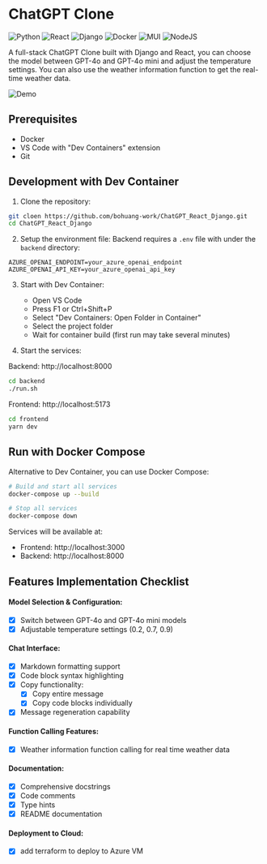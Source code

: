 # ChatGPT Clone

![Python](https://img.shields.io/badge/python-3670A0?style=for-the-badge&logo=python&logoColor=ffdd54)
![React](https://img.shields.io/badge/react-%2320232a.svg?style=for-the-badge&logo=react&logoColor=%2361DAFB)
![Django](https://img.shields.io/badge/django-%23092E20.svg?style=for-the-badge&logo=django&logoColor=white)
![Docker](https://img.shields.io/badge/docker-%230db7ed.svg?style=for-the-badge&logo=docker&logoColor=white)
![MUI](https://img.shields.io/badge/MUI-%230081CB.svg?style=for-the-badge&logo=mui&logoColor=white)
![NodeJS](https://img.shields.io/badge/node.js-6DA55F?style=for-the-badge&logo=node.js&logoColor=white)

A full-stack ChatGPT Clone built with Django and React, you can choose the model between GPT-4o and GPT-4o mini and adjust the temperature settings.
You can also use the weather information function to get the real-time weather data.

![Demo](demo.gif)


## Prerequisites

- Docker
- VS Code with "Dev Containers" extension
- Git

## Development with Dev Container

1. Clone the repository:
```bash
git cloen https://github.com/bohuang-work/ChatGPT_React_Django.git
cd ChatGPT_React_Django
```

2. Setup the environment file:
Backend requires a `.env` file with under the `backend` directory:
```
AZURE_OPENAI_ENDPOINT=your_azure_openai_endpoint
AZURE_OPENAI_API_KEY=your_azure_openai_api_key
```

3. Start with Dev Container:
   - Open VS Code
   - Press F1 or Ctrl+Shift+P
   - Select "Dev Containers: Open Folder in Container"
   - Select the project folder
   - Wait for container build (first run may take several minutes)

4. Start the services:

Backend: http://localhost:8000
```bash
cd backend
./run.sh
```

Frontend: http://localhost:5173
```bash
cd frontend
yarn dev
```

## Run with Docker Compose

Alternative to Dev Container, you can use Docker Compose:

```bash
# Build and start all services
docker-compose up --build

# Stop all services
docker-compose down
```

Services will be available at:
- Frontend: http://localhost:3000
- Backend: http://localhost:8000

## Features Implementation Checklist

#### Model Selection & Configuration:
- [x] Switch between GPT-4o and GPT-4o mini models
- [x] Adjustable temperature settings (0.2, 0.7, 0.9)

#### Chat Interface:
- [x] Markdown formatting support
- [x] Code block syntax highlighting
- [x] Copy functionality:
  - [x] Copy entire message
  - [x] Copy code blocks individually
- [x] Message regeneration capability

#### Function Calling Features:
- [x] Weather information function calling for real time weather data

#### Documentation:
- [x] Comprehensive docstrings
- [x] Code comments
- [x] Type hints
- [x] README documentation

#### Deployment to Cloud:
- [x] add terraform to deploy to Azure VM
